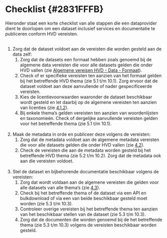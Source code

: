 # Checklist {#2831FFFB}

Hieronder staat een korte checklist van alle stappen die een dataprovider dient te doorlopen om een dataset inclusief services en documentatie te publiceren conform HVD vereisten.<br/>
<br/>
<ol>
<li>Zorg dat de dataset voldoet aan de vereisten die worden gesteld aan de data zelf:
  <ol><li>Zorg dat de datasets een formaat hebben zoals genoemd bij de algemene data vereisten die voor alle datasets gelden die onder HVD vallen (zie <a href='#120E3368'>Algemene vereisen HVD - Data - Formaat</a>).</li>
  <li>Check of er specifieke vereisten ten aanzien van het formaat gelden bij het betreffende HVD thema (zie 5.1 t/m 10.1). Zorg ervoor dat de dataset voldoet aan deze aanvullende of nader gespecificeerde vereisten.</li>
  <li>Kies de licentievoorwaarden waaronder de dataset beschikbaar wordt gesteld en let daarbij op de algemene vereisten ten aanzien van licenties (zie <a href='#0A0CAE2E'>4.1.2</a>).</li>
  <li>Bij enkele thema’s gelden vereisten ten aanzien van woordenlijsten en taxonomieën. Check of dergelijke aanvullende vereisten gelden voor het betreffende thema (zie 5.1 t/m 10.1).</li>
</ol>
</li>
<br/>
<li>Maak de metadata in orde en publiceer deze volgens de vereisten:
  <ol><li>Zorg dat de metadata voldoet aan de algemene metadata vereisten die voor alle datasets gelden die onder HVD vallen (zie <a href='#650CD6EF'>4.2</a>).</li>
  <li>Check de vereisten die aan de metadata worden gesteld bij het betreffende HVD thema (zie 5.2 t/m 10.2). Zorg dat de metadata ook aan die vereisten voldoet.</li>
</ol>
</li>
<br/>
<li>Stel de dataset en bijbehorende documentatie beschikbaar volgens de vereisten:
  <ol><li>Zorg dat wordt voldaan aan de algemene vereisten die gelden voor alle datasets van alle thema’s (zie <a href='#37E1B35B'>4.3</a>).</li>
<li>Check bij het betreffende thema of de dataset via een API en bulkdownload of via een van beide beschikbaar gesteld moet worden (zie 5.3 t/m 10.3). </li>
  <li>Controleer overige vereisten bij het betreffende thema ten aanzien van het beschikbaar stellen van de dataset (zie 5.3 t/m 10.3).</li>
  <li>Zorg dat de documenten die worden genoemd bij de het betreffende thema (zie 5.3 t/m 10.3) volgens de vereisten beschikbaar worden gesteld.</li>
</ol>
</li>
</ol>

